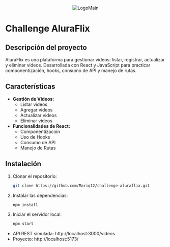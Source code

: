 <p align="center">
  <img src="https://github.com/Mariq12/challenge-aluraflix/assets/101030215/5c142c8f-588f-460f-94e8-d3c20b975917" alt="LogoMain"/>
</p>

# Challenge AluraFlix

## Descripción del proyecto

AluraFlix es una plataforma para gestionar videos: listar, registrar, actualizar y eliminar videos. Desarrollada con React y JavaScript para practicar componentización, hooks, consumo de API y manejo de rutas.

## Características

- **Gestión de Videos:**
  - Listar videos
  - Agregar videos
  - Actualizar videos
  - Eliminar videos
- **Funcionalidades de React:**
  - Componentización
  - Uso de Hooks
  - Consumo de API
  - Manejo de Rutas

## Instalación

1. Clonar el repositorio:

   ```bash
   git clone https://github.com/Mariq12/challenge-aluraflix.git

2. Instalar las dependencias:

   ```bash
   npm install


3. Iniciar el servidor local:

    ```bash
    npm start

 - API REST simulada: http://localhost:3000/videos
 - Proyecto: http://localhost:5173/

